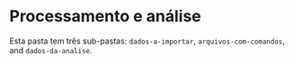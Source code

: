 # Processamento e análise

Esta pasta tem três sub-pastas: `dados-a-importar`, 
`arquivos-com-comandos`, and `dados-da-analise`.

